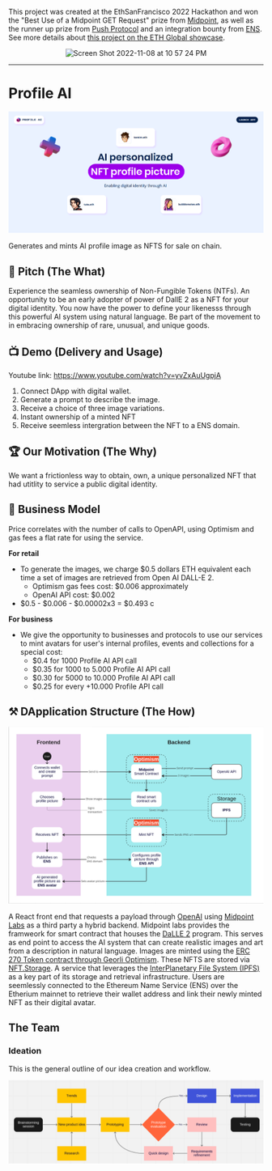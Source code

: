 This project was created at the EthSanFrancisco 2022 Hackathon and won the "Best Use of a Midpoint GET Request" prize from [Midpoint](https://www.midpointapi.com/), as well as the runner up prize from [Push Protocol](https://push.org/) and an integration bounty from [ENS](https://ens.domains/). See more details about [this project on the ETH Global showcase](https://ethglobal.com/showcase/profile-ai-eaw58).

<p align="center">
  <img width="622" alt="Screen Shot 2022-11-08 at 10 57 24 PM" src="https://user-images.githubusercontent.com/6640905/200775011-0b9cf53a-0d21-4d54-be92-c9ebdd660e97.png">
</p>

---

# Profile AI

![](images/homepage.png)

Generates and mints AI profile image as NFTS for sale on chain. 

## 🎤 Pitch (The What)

Experience the seamless ownership of Non-Fungible Tokens (NTFs). An opportunity to be an early adopter of power of DallE 2 as a NFT for your digital identity. You now have the power to define your likenesss through this powerful AI system using natural language. Be part of the movement to in embracing ownership of rare, unusual, and unique goods.

<!--LINK TO VIDEO (Should look like a Thumbnail to a slide deck?) -->

## 📺 Demo (Delivery and Usage)

Youtube link: https://www.youtube.com/watch?v=yvZxAuUgpjA

1. Connect DApp with digital wallet.
2. Generate a prompt to describe the image.
3. Receive a choice of three image variations.
4. Instant ownership of a minted NFT 
5. Receive seemless intergration between the NFT to a ENS domain.

## 🏆 Our Motivation (The Why)

We want a frictionless way to obtain, own, a unique personalized NFT that had utitlity to service a public digital identity.

## 💼 Business Model

Price correlates with the number of calls to OpenAPI, using Optimism and gas fees a flat rate for using the service.

**For retail** 

- To generate the images, we charge $0.5 dollars ETH equivalent each time a set of images are retrieved from Open AI DALL-E 2.
    - Optimism gas fees cost: $0.006 approximately
    - OpenAI API cost: $0.002
- $0.5 - $0.006 - $0.00002x3 = $0.493 c

**For business**

- We give the opportunity to businesses and protocols to use our services to mint avatars for user's internal profiles, events and collections for a special cost:
    - $0.4 for 1000 Profile AI API call
    - $0.35 for 1000 to 5.000 Profile AI API call
    - $0.30 for 5000 to 10.000 Profile AI API call
    - $0.25 for every +10.000 Profile API call


## ⚒️ DApplication Structure (The How)

![](images/application_structure.png)


A React front end that requests a payload through [OpenAI](https://beta.openai.com/docs/introduction) using [Midpoint Labs](https://www.midpointapi.com/about) as a third party a hybrid backend. Midpoint labs provides the framweork for smart contract that houses the [DaLLE 2](https://openai.com/api/) program. This serves as end point to access the AI system that can create realistic images and art from a description in natural language. Images are minted using the [ERC 270 Token contract through Georli Optimism](https://community.optimism.io/docs/guides/testing/#erc-721-tokens). These NFTS are stored via [NFT.Storage](https://nft.storage/docs/concepts/gateways/#the-nftstorage-gateway). A service that leverages the [InterPlanetary File System (IPFS)](https://ipfs.tech/#why) as a key part of its storage and retrieval infrastructure. Users are seemlessly connected to the Ethereum Name Service (ENS) over the Etherium mainnet to retrieve their wallet address and link their newly minted NFT as their digital avatar.

## The Team

<!--  Who we are  -->

### Ideation

This is the general outline of our idea creation and workflow.

![](images/brainstroming_flow.png)
